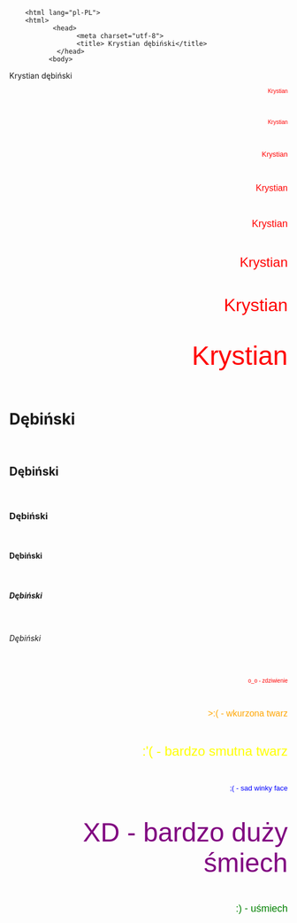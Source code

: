 <!DOCTYPE html> 
        <html lang="pl-PL"> 
        <html> 
               <head> 
                     <meta charset="utf-8"> 
                     <title> Krystian dębiński</title> 
                </head> 
              <body> 
 Krystian dębiński
<p align="right"> <font color="red" size="0" face="Arial"> Krystian </font> </p> <br>
<p align="right"> <font color="red" size="1" face="Arial"> Krystian </font> </p> <br>
<p align="right"> <font color="red" size="2" face="Arial"> Krystian </font> </p> <br>
<p align="right"> <font color="red" size="3" face="Arial"> Krystian </font> </p> <br>
<p align="right"> <font color="red" size="4" face="Arial"> Krystian </font> </p> <br>
<p align="right"> <font color="red" size="5" face="Arial"> Krystian </font> </p> <br>
<p align="right"> <font color="red" size="6" face="Arial"> Krystian </font> </p> <br>
<p align="right"> <font color="red" size="7" face="Arial"> Krystian </font> </p> <br>
<h1>  Dębiński </h1><br> 
<h2>  Dębiński </h2><br> 
<h3>  Dębiński </h3><br> 
<h4>  Dębiński </h4><br> 
<h5>  Dębiński </h5><br> 
<h6>  Dębiński </h6><br> 
<p align="right"> <font color="red" size="1" face="Arial"> o_o - zdziwienie </font> </p> <br>
<p align="right"> <font color="orange" size="3" face="Arial"> >:( - wkurzona twarz </font> </p> <br>
<p align="right"> <font color="yellow" size="5" face="Arial"> :'( - bardzo smutna twarz </font> </p> <br>
<p align="right"> <font color="blue" size="2" face="Arial"> ;( - sad winky face </font> </p> <br>
<p align="right"> <font color="purple" size="7" face="Arial"> XD - bardzo duży śmiech </font> </p> <br>
<p align="right"> <font color="green" size="4" face="Arial"> :) - uśmiech </font> </p> <br>
              </body> 
      </html>
